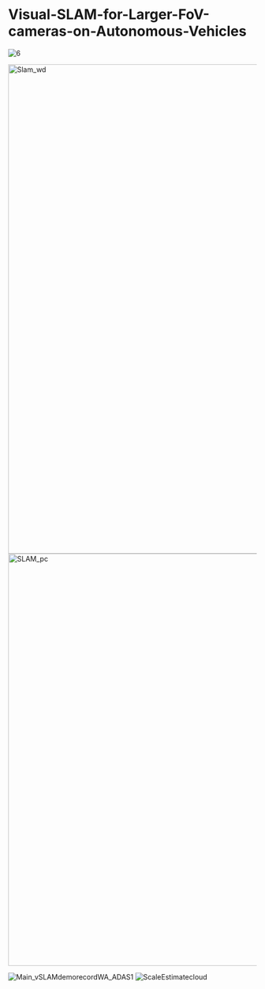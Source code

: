 # Visual-SLAM-for-Larger-FoV-cameras-on-Autonomous-Vehicles

![6](https://github.com/VijayKakani414/Visual-SLAM-for-Larger-FoV-cameras-on-Autonomous-Vehicles/assets/25151205/e988e4b8-7ac6-4207-96fa-9742a022c4cc)

<img width="991" alt="Slam_wd" src="https://github.com/VijayKakani414/Visual-SLAM-for-Larger-FoV-cameras-on-Autonomous-Vehicles/assets/25151205/d6c980bd-1438-420f-a07f-9942386579ac">
<img width="835" alt="SLAM_pc" src="https://github.com/VijayKakani414/Visual-SLAM-for-Larger-FoV-cameras-on-Autonomous-Vehicles/assets/25151205/29739919-a7bb-4793-b86a-15d27ffcb180">

![Main_vSLAMdemorecordWA_ADAS1](https://github.com/VijayKakani414/Visual-SLAM-for-Larger-FoV-cameras-on-Autonomous-Vehicles/assets/25151205/5d53bdb9-373b-4280-8001-94cc1ec28eda)
![ScaleEstimatecloud](https://github.com/VijayKakani414/Visual-SLAM-for-Larger-FoV-cameras-on-Autonomous-Vehicles/assets/25151205/db576098-de1f-49ba-a01b-fa0cff90b837)



